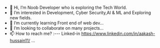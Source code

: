 - 👋 Hi, I’m Noob Developer who is exploring the Tech World.
- 👀 I’m interested in Development, Cyber Security,AI & ML and  Exploring new fields.
- 🌱 I’m currently learning Front end of web dev...
- 💞️ I’m looking to collaborate on many projects...
- 📫 How to reach me? :--- Linked-in https://www.linkedin.com/in/aakash-hussain11/  ...

<!---
Hussainaakash11/Hussainaakash11 is a ✨ special ✨ repository because its `README.md` (this file) appears on your GitHub profile.
You can click the Preview link to take a look at your changes.
--->
